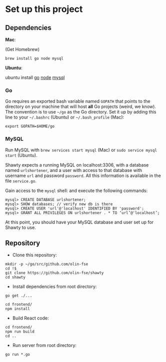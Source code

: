 # Set up this project

## Dependencies

**Mac**:

(Get Homebrew)

```
brew install go node mysql
```

**Ubuntu**:

ubuntu install [go](http://www.hostingadvice.com/how-to/install-golang-on-ubuntu/) [node](http://www.hostingadvice.com/how-to/install-nodejs-ubuntu-14-04/) [mysql](https://support.rackspace.com/how-to/installing-mysql-server-on-ubuntu/)

### Go

Go requires an exported bash variable named `GOPATH` that points to the directory on your machine that will host **all** Go projects (weird, we know). The convention is to use `~/go` as the Go directory. Set it up by adding this line to your `~/.bashrc` (Ubuntu) or `~/.bash_profile` (Mac):

```
export GOPATH=$HOME/go
```

### MySQL

Run MySQL with `brew services start mysql` (Mac) or `sudo service mysql start` (Ubuntu).

Shawty expects a running MySQL on localhost:3306, with a database named `urlshortener`, and a user with access to that database with username `url` and password `password`. All this information is available in the file `service.go`.

Gain access to the `mysql` shell: and execute the following commands:

```
mysql> CREATE DATABASE urlshortener;
mysql> SHOW databases; // verify new db is there
mysql> CREATE USER 'url'@'localhost' IDENTIFIED BY 'password';
mysql> GRANT ALL PRIVILEGES ON urlshortener . * TO ‘url’@'localhost’;
```

At this point, you should have your MySQL database and user set up for Shawty to use.

## Repository


- Clone this repository:

```
mkdir -p ~/go/src/github.com/olin-fse
cd !$
git clone https://github.com/olin-fse/shawty
cd shawty
```

- Install dependencies from root directory:

```
go get ./...

cd frontend/
npm install
```

- Build React code:

```
cd frontend/
npm run build
cd ..
```

- Run server from root directory:

```
go run *.go
```